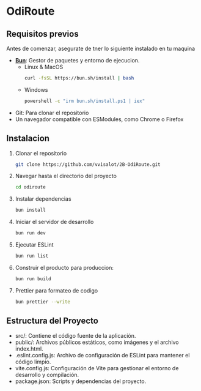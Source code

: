 # OdiRoute

## Requisitos previos

Antes de comenzar, asegurate de tner lo siguiente instalado en tu maquina

- **[Bun](https://bun.sh/)**: Gestor de paquetes y entorno de ejecucion.
  - Linux & MacOS
    ```bash
    curl -fsSL https://bun.sh/install | bash
    ```
  - Windows
    ```bash
    powershell -c "irm bun.sh/install.ps1 | iex"
    ```
- Git: Para clonar el repositorio
- Un navegador compatible con ESModules, como Chrome o Firefox

## Instalacion

1. Clonar el repositorio
   ```bash
   git clone https://github.com/vvisalot/2B-OdiRoute.git
   ```
2. Navegar hasta el directorio del proyecto

   ```bash
   cd odiroute
   ```

3. Instalar dependencias
   ```bash
   bun install
   ```
4. Iniciar el servidor de desarrollo
   ```bash
   bun run dev
   ```
5. Ejecutar ESLint
   ```bash
   bun run list
   ```
6. Construir el producto para produccion:
   ```bash
   bun run build
   ```
7. Prettier para formateo de codigo
   ```bash
   bun prettier --write
   ```

## Estructura del Proyecto

- src/: Contiene el código fuente de la aplicación.
- public/: Archivos públicos estáticos, como imágenes y el archivo index.html.
- .eslint.config.js: Archivo de configuración de ESLint para mantener el código limpio.
- vite.config.js: Configuración de Vite para gestionar el entorno de desarrollo y compilación.
- package.json: Scripts y dependencias del proyecto.
